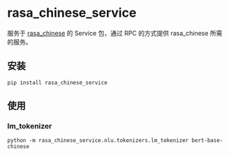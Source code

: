 # rasa_chinese_service

服务于 [rasa_chinese](https://github.com/howl-anderson/rasa_chinese) 的 Service 包，通过 RPC 的方式提供 rasa_chinese 所需的服务。

## 安装

```shell
pip install rasa_chinese_service
```

## 使用
### lm_tokenizer
```shell
python -m rasa_chinese_service.nlu.tokenizers.lm_tokenizer bert-base-chinese
```